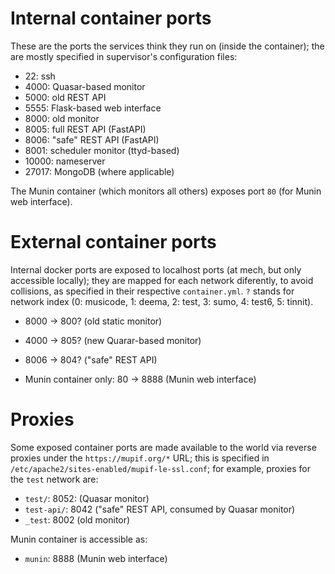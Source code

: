 Internal container ports
=========================

These are the ports the services think they run on (inside the container); the are mostly specified in supervisor's configuration files:

- 22: ssh
- 4000: Quasar-based monitor
- 5000: old REST API
- 5555: Flask-based web interface
- 8000: old monitor
- 8005: full REST API (FastAPI)
- 8006: "safe" REST API (FastAPI)
- 8001: scheduler monitor (ttyd-based)
- 10000: nameserver
- 27017: MongoDB (where applicable)

The Munin container (which monitors all others) exposes port `80` (for Munin web interface).

External container ports
=========================

Internal docker ports are exposed to localhost ports (at mech, but only accessible locally); they are mapped for each network diferently, to avoid collisions, as specified in their respective `container.yml`. `?` stands for network index (0: musicode, 1: deema, 2: test,  3: sumo, 4: test6, 5: tinnit). 

- 8000 → 800? (old static monitor)
- 4000 → 805? (new Quarar-based monitor)
- 8006 → 804? ("safe" REST API)

- Munin container only: 80 → 8888 (Munin web interface)

Proxies
========

Some exposed container ports are made available to the world via reverse proxies under the `https://mupif.org/*` URL; this is specified in `/etc/apache2/sites-enabled/mupif-le-ssl.conf`; for example, proxies for the `test` network are:

- `test/`: 8052: (Quasar monitor)
- `test-api/`: 8042 ("safe" REST API, consumed by Quasar monitor)
- `_test`: 8002 (old monitor)

Munin container is accessible as:

- `munin`: 8888 (Munin web interface)


